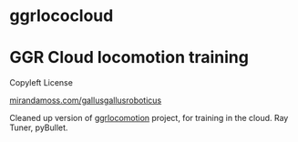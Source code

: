 # ggrlococloud

# GGR Cloud locomotion training

Copyleft License

[mirandamoss.com/gallusgallusroboticus](https://mirandamoss.com/gallusgallusroboticus)


Cleaned up version of [ggrlocomotion](https://github.com/javadan/ggrlocomotion) project, for training in the cloud.  Ray Tuner, pyBullet.
